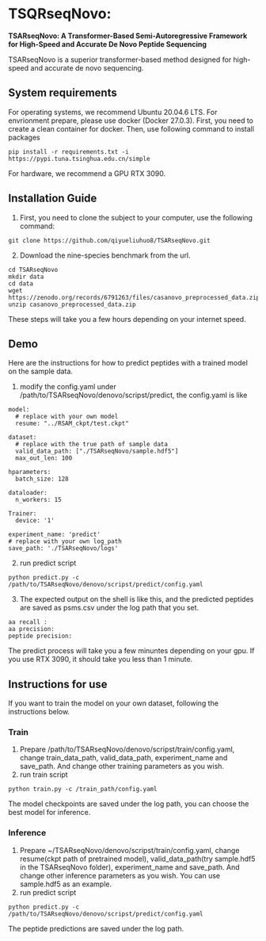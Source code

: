 # TSQRseqNovo:

**TSARseqNovo: A Transformer-Based Semi-Autoregressive Framework for High-Speed and Accurate De Novo Peptide Sequencing**

TSARseqNovo is a superior transformer-based method designed for high-speed and accurate de novo sequencing.

## System requirements
For operating systems, we recommend Ubuntu 20.04.6 LTS.
For envrionment prepare, please use docker (Docker 27.0.3). First, you need to create a clean container for docker. Then, use following command to install packages
~~~
pip install -r requirements.txt -i https://pypi.tuna.tsinghua.edu.cn/simple
~~~
For hardware, we recommend a GPU RTX 3090.

## Installation Guide
1. First, you need to clone the subject to your computer, use the following command:
~~~
git clone https://github.com/qiyueliuhuo8/TSARseqNovo.git
~~~
2. Download the nine-species benchmark from the url.
~~~
cd TSARseqNovo
mkdir data
cd data
wget https://zenodo.org/records/6791263/files/casanovo_preprocessed_data.zip
unzip casanovo_preprocessed_data.zip
~~~
These steps will take you a few hours depending on your internet speed.

## Demo
Here are the instructions for how to predict peptides with a trained model on the sample data.
1. modify the config.yaml under /path/to/TSARseqNovo/denovo/scripst/predict, the config.yaml is like
~~~
model:
  # replace with your own model
  resume: "../RSAM_ckpt/test.ckpt"

dataset:
  # replace with the true path of sample data
  valid_data_path: ["./TSARseqNovo/sample.hdf5"]
  max_out_len: 100

hparameters:
  batch_size: 128

dataloader:
  n_workers: 15

Trainer:
  device: '1'

experiment_name: 'predict'
# replace with your own log_path
save_path: './TSARseqNovo/logs'
~~~
2. run predict script
~~~
python predict.py -c /path/to/TSARseqNovo/denovo/scripst/predict/config.yaml
~~~
3. The expected output on the shell is like this, and the predicted peptides are saved as psms.csv under the log path that you set.
~~~
aa recall :
aa precision:
peptide precision: 
~~~
The predict process will take you a few minuntes depending on your gpu. If you use RTX 3090, it should take you less than 1 minute.

## Instructions for use
If you want to train the model on your own dataset, following the instructions below.
### Train
1. Prepare /path/to/TSARseqNovo/denovo/scripst/train/config.yaml, change train_data_path, valid_data_path, experiment_name and save_path. And change other training parameters as you wish.
2. run train script 
~~~
python train.py -c /train_path/config.yaml
~~~
The model checkpoints are saved under the log path, you can choose the best model for inference.
### Inference
1. Prepare ~/TSARseqNovo/denovo/scripst/train/config.yaml, change resume(ckpt path of pretrained model), valid_data_path(try sample.hdf5 in the TSARseqNovo folder), experiment_name and save_path. And change other inference parameters as you wish. You can use sample.hdf5 as an example.
2. run predict script
~~~
python predict.py -c /path/to/TSARseqNovo/denovo/scripst/predict/config.yaml
~~~
The peptide predictions are saved under the log path.
